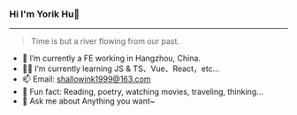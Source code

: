
### Hi I'm Yorik Hu👋

---

> Time is but a river flowing from our past.

- 🤖 I’m currently a FE working in Hangzhou, China.
- 👨‍💻 I’m currently learning JS & TS、Vue、React，etc...
- 📫 Email: shallowink1999@163.com
- 🎣 Fun fact: Reading, poetry, watching movies, traveling, thinking...
- 💬 Ask me about Anything you want~

